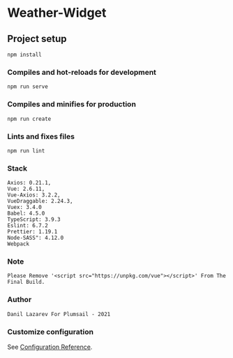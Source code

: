# Weather-Widget

## Project setup
```
npm install
```

### Compiles and hot-reloads for development
```
npm run serve
```

### Compiles and minifies for production
```
npm run create
```

### Lints and fixes files
```
npm run lint
```

### Stack
```
Axios: 0.21.1,
Vue: 2.6.11,
Vue-Axios: 3.2.2,
VueDraggable: 2.24.3,
Vuex: 3.4.0
Babel: 4.5.0
TypeScript: 3.9.3
Eslint: 6.7.2
Prettier: 1.19.1
Node-SASS": 4.12.0
Webpack
```

### Note
```
Please Remove '<script src="https://unpkg.com/vue"></script>' From The Final Build.
```

### Author
```
Danil Lazarev For Plumsail - 2021
```


### Customize configuration
See [Configuration Reference](https://cli.vuejs.org/config/).
